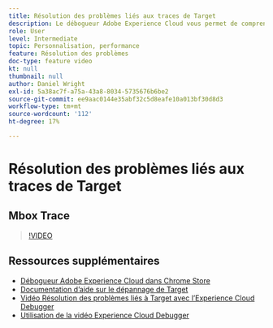 ```yaml
---
title: Résolution des problèmes liés aux traces de Target
description: Le débogueur Adobe Experience Cloud vous permet de comprendre rapidement et facilement votre implémentation Target. Découvrez comment vous authentifier dans l’Experience Cloud et utiliser le puissant outil Target Traces pour examiner les qualifications de votre activité et de votre audience, ainsi que votre profil de visiteur.
role: User
level: Intermediate
topic: Personnalisation, performance
feature: Résolution des problèmes
doc-type: feature video
kt: null
thumbnail: null
author: Daniel Wright
exl-id: 5a38ac7f-a75a-43a8-8034-5735676b6be2
source-git-commit: ee9aac0144e35abf32c5d8eafe10a013bf30d8d3
workflow-type: tm+mt
source-wordcount: '112'
ht-degree: 17%

---
```


# Résolution des problèmes liés aux traces de Target

## Mbox Trace

>[!VIDEO](https://video.tv.adobe.com/v/23113/?quality=12)

## Ressources supplémentaires

* [Débogueur Adobe Experience Cloud dans Chrome Store](https://chrome.google.com/webstore/detail/adobe-experience-cloud-de/ocdmogmohccmeicdhlhhgepeaijenapj)
* [Documentation d’aide sur le dépannage de Target](https://docs.adobe.com/content/help/en/target/using/troubleshoot/troubleshooting-target.html)
* [Vidéo Résolution des problèmes liés à Target avec l’Experience Cloud Debugger](troubleshoot-with-the-experience-cloud-debugger.md)
* [Utilisation de la vidéo Experience Cloud Debugger](https://docs.adobe.com/content/help/en/core-services-learn/tutorials/debugger/use-the-experience-cloud-debugger.html)
